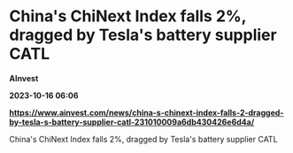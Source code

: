 # China's ChiNext Index falls 2%, dragged by Tesla's battery supplier CATL
**AInvest**

**2023-10-16 06:06**

**https://www.ainvest.com/news/china-s-chinext-index-falls-2-dragged-by-tesla-s-battery-supplier-catl-231010009a6db430426e6d4a/**

China's ChiNext Index falls 2%, dragged by Tesla's battery supplier CATL
